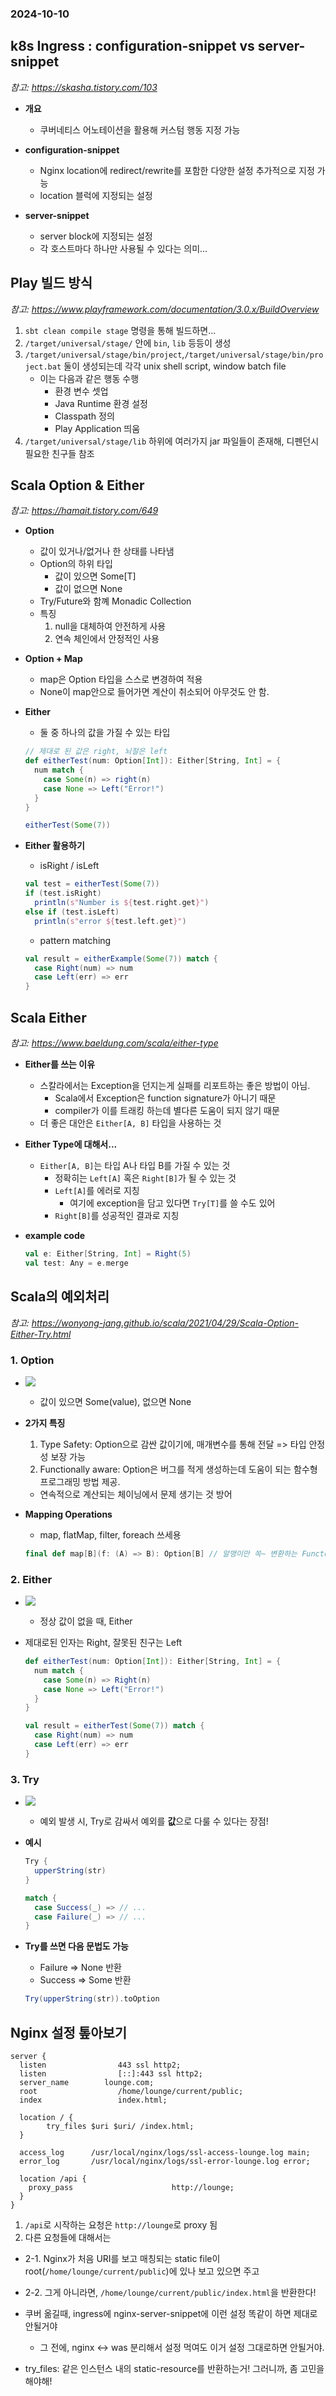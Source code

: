 ### 2024-10-10

## k8s Ingress : configuration-snippet vs server-snippet
*참고: https://skasha.tistory.com/103*
- **개요**
  - 쿠버네티스 어노테이션을 활용해 커스텀 행동 지정 가능

- **configuration-snippet**
  - Nginx location에 redirect/rewrite를 포함한 다양한 설정 추가적으로 지정 가능
  - location 블럭에 지정되는 설정

- **server-snippet**
  - server block에 지정되는 설정
  - 각 호스트마다 하나만 사용될 수 있다는 의미...

## Play 빌드 방식
*참고: https://www.playframework.com/documentation/3.0.x/BuildOverview*
1. `sbt clean compile stage` 명령을 통해 빌드하면...
2. `/target/universal/stage/` 안에 `bin`, `lib` 등등이 생성
3. `/target/universal/stage/bin/project`,`/target/universal/stage/bin/project.bat` 둘이 생성되는데 각각 unix shell script, window batch file
   - 이는 다음과 같은 행동 수행
     - 환경 변수 셋업
     - Java Runtime 환경 설정
     - Classpath 정의
     - Play Application 띄움
4. `/target/universal/stage/lib` 하위에 여러가지 jar 파일들이 존재해, 디펜던시 필요한 친구들 참조

## Scala Option & Either
*참고: https://hamait.tistory.com/649*
- **Option**
  - 값이 있거나/없거나 한 상태를 나타냄
  - Option의 하위 타입
    - 값이 있으면 Some[T]
    - 값이 없으면 None
  - Try/Future와 함꼐 Monadic Collection
  - 특징
    1. null을 대체하여 안전하게 사용
    2. 연속 체인에서 안정적인 사용

- **Option + Map**
  - map은 Option 타입을 스스로 변경하여 적용
  - None이 map안으로 들어가면 계산이 취소되어 아무것도 안 함. 

- **Either**
  - 둘 중 하나의 값을 가질 수 있는 타입
  ```scala
  // 제대로 된 값은 right, 뇌절은 left
  def eitherTest(num: Option[Int]): Either[String, Int] = {
    num match {
      case Some(n) => right(n)
      case None => Left("Error!")
    }
  }
  
  eitherTest(Some(7))
  ```

- **Either 활용하기**
  - isRight / isLeft
  ```scala
  val test = eitherTest(Some(7))
  if (test.isRight) 
    println(s"Number is ${test.right.get}")
  else if (test.isLeft)
    println(s"error ${test.left.get}")
  ```
  - pattern matching
  ```scala
  val result = eitherExample(Some(7)) match {
    case Right(num) => num
    case Left(err) => err
  }
  ```

## Scala Either
*참고: https://www.baeldung.com/scala/either-type*
- **Either를 쓰는 이유**
  - 스칼라에서는 Exception을 던지는게 실패를 리포트하는 좋은 방법이 아님. 
    - Scala에서 Exception은 function signature가 아니기 때문
    - compiler가 이를 트래킹 하는데 별다른 도움이 되지 않기 때문
  - 더 좋은 대안은 `Either[A, B]` 타입을 사용하는 것

- **Either Type에 대해서...**
  - `Either[A, B]`는 타입 A나 타입 B를 가질 수 있는 것
    - 정확히는 `Left[A]` 혹은 `Right[B]`가 될 수 있는 것
    - `Left[A]`를 에러로 지칭
      - 여기에 exception을 담고 있다면 `Try[T]`를 쓸 수도 있어
    - `Right[B]`를 성공적인 결과로 지칭

- **example code**
  ```scala
  val e: Either[String, Int] = Right(5)
  val test: Any = e.merge
  ```

## Scala의 예외처리
*참고: https://wonyong-jang.github.io/scala/2021/04/29/Scala-Option-Either-Try.html*
### 1. Option
- ![](../images/2024-10-10-option.png)
  - 값이 있으면 Some(value), 없으면 None

- **2가지 특징**
  1. Type Safety: Option으로 감싼 값이기에, 매개변수를 통해 전달 => 타입 안정성 보장 가능
  2. Functionally aware: Option은 버그를 적게 생성하는데 도움이 되는 함수형 프로그래밍 방법 제공. 
    - 연속적으로 계산되는 체이닝에서 문제 생기는 것 방어

- **Mapping Operations**
  - map, flatMap, filter, foreach 쓰세용
  ```scala
  final def map[B](f: (A) => B): Option[B] // 알맹이만 쏙~ 변환하는 Functor (https://papimon.tistory.com/124)
  ```

### 2. Either
- ![](../images/2024-10-10-Either.png)
  - 정상 값이 없을 때, Either

- 제대로된 인자는 Right, 잘못된 친구는 Left
  ```scala
  def eitherTest(num: Option[Int]): Either[String, Int] = {
    num match {
      case Some(n) => Right(n)
      case None => Left("Error!")
    }
  }
  
  val result = eitherTest(Some(7)) match {
    case Right(num) => num
    case Left(err) => err
  }
  ```

### 3. Try
- ![](../images/2024-10-10-Try.png)
  - 예외 발생 시, Try로 감싸서 예외를 **값**으로 다룰 수 있다는 장점!

- **예시**
  ```scala
  Try {
    upperString(str)
  }
  
  match {
    case Success(_) => // ...
    case Failure(_) => // ...
  }
  ```

- **Try를 쓰면 다음 문법도 가능**
  - Failure => None 반환
  - Success => Some 반환
  ```scala
  Try(upperString(str)).toOption
  ```

## Nginx 설정 톺아보기
```nginx
server {
  listen          		443 ssl http2;
  listen          		[::]:443 ssl http2;
  server_name    	 lounge.com;
  root            		/home/lounge/current/public;
  index           		index.html;

  location / {
        try_files $uri $uri/ /index.html;
  }

  access_log      /usr/local/nginx/logs/ssl-access-lounge.log main;
  error_log       /usr/local/nginx/logs/ssl-error-lounge.log error;

  location /api {
    proxy_pass                      http://lounge;
  }
}
```
1. `/api`로 시작하는 요청은 `http://lounge`로 proxy 됨
2. 다른 요청들에 대해서는 
  - 2-1. Nginx가 처음 URI를 보고 매칭되는 static file이 root(`/home/lounge/current/public`)에 있나 보고 있으면 주고
  - 2-2. 그게 아니라면, `/home/lounge/current/public/index.html`을 반환한다!

- 쿠버 옮길때, ingress에 nginx-server-snippet에 이런 설정 똑같이 하면 제대로 안될거야
  - 그 전에, nginx <-> was 분리해서 설정 먹여도 이거 설정 그대로하면 안될거야. 
- try_files: 같은 인스턴스 내의 static-resource를 반환하는거! 그러니까, 좀 고민을 해야해!
